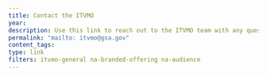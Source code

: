 ```yaml
---
title: Contact the ITVMO
year: 
description: Use this link to reach out to the ITVMO team with any questions, comments, or concerns.
permalink: "mailto: itvmo@gsa.gov"
content_tags:
type: link
filters: itvmo-general na-branded-offering na-audience
---
```


